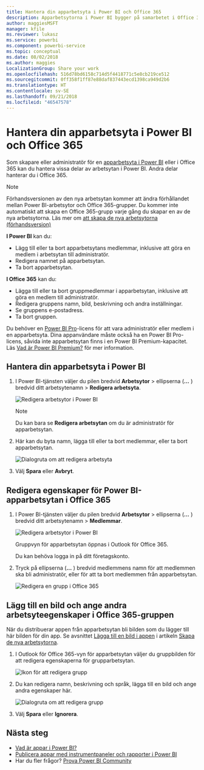 ```yaml
---
title: Hantera din apparbetsyta i Power BI och Office 365
description: Apparbetsytorna i Power BI bygger på samarbetet i Office 365-grupper. Hantera dina apparbetsytor i Power BI och Office 365.
author: maggiesMSFT
manager: kfile
ms.reviewer: lukasz
ms.service: powerbi
ms.component: powerbi-service
ms.topic: conceptual
ms.date: 08/02/2018
ms.author: maggies
LocalizationGroup: Share your work
ms.openlocfilehash: 516d78bd6158c714d5f4418771c5e8cb219ce512
ms.sourcegitcommit: 0ff358f1ff87e88daf837443ecd1398ca949d2b6
ms.translationtype: HT
ms.contentlocale: sv-SE
ms.lasthandoff: 09/21/2018
ms.locfileid: "46547578"
---
```

# <a name="manage-your-app-workspace-in-power-bi-and-office-365"></a>Hantera din apparbetsyta i Power BI och Office 365
Som skapare eller administratör för en [apparbetsyta i Power BI](consumer/end-user-apps.md) eller i Office 365 kan du hantera vissa delar av arbetsytan i Power BI. Andra delar hanterar du i Office 365. 

> [!NOTE]
> Förhandsversionen av den nya arbetsytan kommer att ändra förhållandet mellan Power BI-arbetsytor och Office 365-grupper. Du kommer inte automatiskt att skapa en Office 365-grupp varje gång du skapar en av de nya arbetsytorna. Läs mer om [att skapa de nya arbetsytorna (förhandsversion)](service-create-the-new-workspaces.md)

**I Power BI** kan du:

* Lägg till eller ta bort apparbetsytans medlemmar, inklusive att göra en medlem i arbetsytan till administratör.
* Redigera namnet på apparbetsytan.
* Ta bort apparbetsytan.

**I Office 365** kan du:

* Lägga till eller ta bort gruppmedlemmar i apparbetsytan, inklusive att göra en medlem till administratör.
* Redigera gruppens namn, bild, beskrivning och andra inställningar.
* Se gruppens e-postadress.
* Ta bort gruppen.

Du behöver en [Power BI Pro](service-free-vs-pro.md)-licens för att vara administratör eller medlem i en apparbetsyta. Dina appanvändare måste också ha en Power BI Pro-licens, såvida inte apparbetsytan finns i en Power BI Premium-kapacitet. Läs [Vad är Power BI Premium?](service-premium.md) för mer information.

## <a name="edit-your-app-workspace-in-power-bi"></a>Hantera din apparbetsyta i Power BI
1. I Power BI-tjänsten väljer du pilen bredvid **Arbetsytor** > ellipserna (**...** ) bredvid ditt arbetsytenamn > **Redigera arbetsyta**. 
   
   ![Redigera arbetsytor i Power BI](media/service-manage-app-workspace-in-power-bi-and-office-365/power-bi-app-ellipsis.png)
   
   > [!NOTE]
   > Du kan bara se **Redigera arbetsytan** om du är administratör för apparbetsytan.
   > 
   > 
2. Här kan du byta namn, lägga till eller ta bort medlemmar, eller ta bort apparbetsytan. 
   
   ![Dialogruta om att redigera arbetsyta](media/service-manage-app-workspace-in-power-bi-and-office-365/power-bi-app-edit-workspace.png)
3. Välj **Spara** eller **Avbryt**.

## <a name="edit-power-bi-app-workspace-properties-in-office-365"></a>Redigera egenskaper för Power BI-apparbetsytan i Office 365
1. I Power BI-tjänsten väljer du pilen bredvid **Arbetsytor** > ellipserna (**...** ) bredvid ditt arbetsytenamn > **Medlemmar**. 
   
   ![Redigera arbetsytor i Power BI](media/service-manage-app-workspace-in-power-bi-and-office-365/power-bi-app-ellipsis.png)
   
   Gruppvyn för apparbetsytan öppnas i Outlook för Office 365.
   
   Du kan behöva logga in på ditt företagskonto.
2. Tryck på ellipserna (**...** ) bredvid medlemmens namn för att medlemmen ska bli administratör, eller för att ta bort medlemmen från apparbetsytan. 
   
   ![Redigera en grupp i Office 365](media/service-manage-app-workspace-in-power-bi-and-office-365/pbi_managegroupo365.png)

## <a name="add-an-image-and-set-other-workspace-properties-in-the-office-365-group"></a>Lägg till en bild och ange andra arbetsyteegenskaper i Office 365-gruppen
När du distribuerar appen från apparbetsytan bli bilden som du lägger till här bilden för din app. Se avsnittet [Lägga till en bild i appen](service-create-workspaces.md#add-an-image-to-your-office-365-app-workspace-optional) i artikeln [Skapa de nya arbetsytorna](service-create-workspaces.md).

1. I Outlook för Office 365-vyn för apparbetsytan väljer du gruppbilden för att redigera egenskaperna för grupparbetsytan.
   
   ![Ikon för att redigera grupp](media/service-manage-app-workspace-in-power-bi-and-office-365/pbi_editgroupo365.png)
2. Du kan redigera namn, beskrivning och språk, lägga till en bild och ange andra egenskaper här.
   
   ![Dialogruta om att redigera grupp](media/service-manage-app-workspace-in-power-bi-and-office-365/pbi_editgrpo365dialog.png)
3. Välj **Spara** eller **Ignorera**.

## <a name="next-steps"></a>Nästa steg
* [Vad är appar i Power BI?](consumer/end-user-apps.md)
* [Publicera appar med instrumentpaneler och rapporter i Power BI](consumer/end-user-create-apps.md)
* Har du fler frågor? [Prova Power BI Community](http://community.powerbi.com/)

